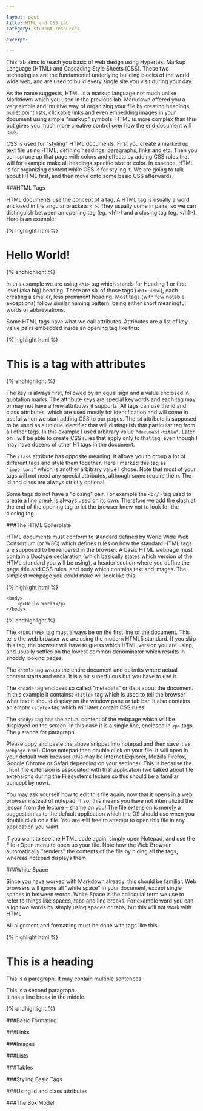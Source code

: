 ```yaml
---

layout: post
title: HTML and CSS Lab
category: student-resources

excerpt: 

---
```


This lab aims to teach you basic of web design using Hypertext Markup Language (HTML) and Cascading Style Sheets (CSS). These two technologies are the fundamental underlying building blocks of the world wide web, and are used to build every single site you visit during your day.

As the name suggests, HTML is a markup language not much unlike Markdown which you used in the previous lab. Markdown offered you a very simple and intuitive way of organizing your file by creating headings, bullet point lists, clickable links and even embedding images in your document using simple "markup" symbols. HTML is more complex than this but gives you much more creative control over how the end document will look.

CSS is used for "styling" HTML documents. First you create a marked up text file using HTML, defining headings, paragraphs, links and etc. Then you can spruce up that page with colors and effects by adding CSS rules that will for example make all headings specific size or color. In essence, HTML is for organizing content while CSS is for styling it. We are going to talk about HTML first, and then move onto some basic CSS afterwards.

###HTML Tags

HTML documents use the concept of a tag. A HTML tag is usually a word enclosed in the angular brackets `< >`. They usually come in pairs, so we can distinguish between an opening tag (eg. &lt;h1&gt;) and a closing tag (eg. &lt;/h1&gt;). Here is an example:

{% highlight html %}
<h1>Hello World!</h1>
{% endhighlight %}

In this example we are using `<h1>` tag which stands for Heading 1 or first level (aka big) heading. There are six of those tags (`<h1>`-`<h6>`), each creating a smaller, less prominent heading. Most tags (with few notable exceptions) follow similar naming pattern, being either short meaningful words or abbreviations.

Some HTML tags have what we call attributes. Attributes are a list of key-value pairs embedded inside an opening tag like this:

{% highlight html %}
<h1 id="document-title" class="important">This is a tag with attributes</h1>
{% endhighlight %}

The key is always first, followed by an equal sign and a value enclosed in quotation marks. The attribute keys are special keywords and each tag may or may not have a frew attributes it supports. All tags can use the id and class attributes, which are used mostly for identification and will come in useful when we start adding CSS to our pages. The `id` attribute is supposed to be used as a unique identifier that will distinguish that particular tag from all other tags. In this example I used arbitrary value `"document-title"`. Later on I will be able to create CSS rules that apply only to that tag, even though I may have dozens of other H1 tags in the document.

The `class` attribute has opposite meaning. It allows you to group a lot of different tags and style them together. Here I marked this tag as `"important"` which is another arbitrary value I chose. Note that most of your tags will not need any special attributes, although some require them. The id and class are always strictly optional.

Some tags do not have a "closing" pair. For example the `<br/>` tag used to create a line break is always used on its own. Therefore we add the slash at the end of the opening tag to let the browser know not to look for the closing tag.

###The HTML Boilerplate

HTML documents must conform to standard defined by World Wide Web Consortium (or W3C) which defines rules on how the standard HTML tags are supposed to be rendered in the browser. A basic HTML webpage must contain a Doctype declaration (which basically states which version of the HTML standard you will be using), a header section where you define the page title and CSS rules, and body which contains text and images. The simplest webpage you could make will look like this:


{% highlight html %}
<!DOCTYPE html>
<html>
    <head>
        <title>My Page Title</title>
        <style></style>
    </head>
    
    <body>
        <p>Hello World</p>
    </body>
</html>
{% endhighlight %}

The `<!DOCTYPE>` tag must always be on the first line of the document. This tells the web browser we are using the modern HTML5 standard. If you skip this tag, the browser will have to guess which HTML version you are using, and usually settles on the lowest common denominator which results in shoddy looking pages.

The `<html>` tag wraps the entire document and delimits where actual content starts and ends. It is a bit superfluous but you have to use it.

The `<head>` tag encloses so called "metadata" or data about the document. In this example it containst `<title>` tag which is used to tell the browser what text it should display on the window pane or tab bar. It also contains an empty `<style>` tag which will later contain CSS rules.

The `<body>` tag has the actual content of the webpage which will be displayed on the screen. In this case it is a single line, enclosed in `<p>` tags. The `p` stands for paragraph.

Please copy and paste the above snippet into notepad and then save it as `webpage.html`. Close notepad then double click on your file. It will open in your default web browser (this may be Internet Explorer, Mozilla Firefox, Google Chrome or Safari depending on your settings). This is because the `.html` file extension is associated with that application (we talked about file extensions during the Filesystems lecture so this should be a familiar concept by now).

You may ask yourself how to edit this file again, now that it opens in a web browser instead of notepad. If so, this means you have not internalized the lesson from the lecture - shame on you! The file extension is merely a suggestion as to the default application which the OS should use when you double click on a file. You are still free to attempt to open this file in any application you want.

If you want to see the HTML code again, simply open Notepad, and use the File->Open menu to open up your file. Note how the Web Browser automatically "renders" the contents of the file by hiding all the tags, whereas notepad displays them.

###White Space

Since you have worked with Markdown already, this should be familiar. Web browsers will ignore all "white space" in your document, except single spaces in between words. White Space is the colloquial term we use to refer to things like spaces, tabs and line breaks. For example word you can align two words by simply using spaces or tabs, but this will not work with HTML.

All alignment and formatting must be done with tags like this:

{% highlight html %}
<h1>This is a heading</h1>
<p>This is a paragraph. It may contain multiple sentences.</p>
<p>This is a second paragraph.<br/> It has a line break in the middle.</p>
{% endhighlight %}

###Basic Formating

###Links

###Images

###Lists

###Tables

###Styling Basic Tags

###Using id and class attributes

###The Box Model



[cc]: http://www.computerhope.com/htmcolor.htm
